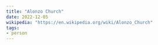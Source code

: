 ```yaml
---
title: "Alonzo Church"
date: 2022-12-05
wikipedia: "https://en.wikipedia.org/wiki/Alonzo_Church"
tags:
- person
---
```

